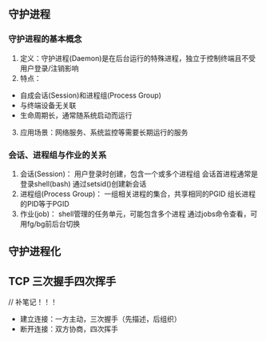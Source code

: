 
## 守护进程

### 守护进程的基本概念
1. 定义：守护进程(Daemon)是在后台运行的特殊进程，独立于控制终端且不受用户登录/注销影响
2. 特点：
- 自成会话(Session)和进程组(Process Group)
- 与终端设备无关联
- 生命周期长，通常随系统启动而运行
3. 应用场景：网络服务、系统监控等需要长期运行的服务

### 会话、进程组与作业的关系
1. 会话(Session)：
用户登录时创建，包含一个或多个进程组
会话首进程通常是登录shell(bash)
通过setsid()创建新会话
2. 进程组(Process Group)：
一组相关进程的集合，共享相同的PGID
组长进程的PID等于PGID
3. 作业(job)：
shell管理的任务单元，可能包含多个进程
通过jobs命令查看，可用fg/bg前后台切换

## 守护进程化

## TCP 三次握手四次挥手
// 补笔记！！！

- 建立连接：一方主动，三次握手（先描述，后组织）
- 断开连接：双方协商，四次挥手
